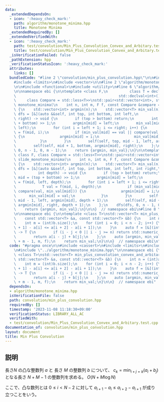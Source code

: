 ```yaml
---
data:
  _extendedDependsOn:
  - icon: ':heavy_check_mark:'
    path: algorithm/monotone_minima.hpp
    title: Monotone Minima
  _extendedRequiredBy: []
  _extendedVerifiedWith:
  - icon: ':heavy_check_mark:'
    path: test/convolution/Min_Plus_Convolution_Convex_and_Arbitary.test.cpp
    title: test/convolution/Min_Plus_Convolution_Convex_and_Arbitary.test.cpp
  _isVerificationFailed: false
  _pathExtension: hpp
  _verificationStatusIcon: ':heavy_check_mark:'
  attributes:
    links: []
  bundledCode: "#line 2 \"convolution/min_plus_convolution.hpp\"\n\n#include <cassert>\n\
    #include <limits>\n#include <vector>\n\n#line 2 \"algorithm/monotone_minima.hpp\"\
    \n\n#include <functional>\n#include <utility>\n#line 6 \"algorithm/monotone_minima.hpp\"\
    \n\nnamespace ebi {\n\ntemplate <class F,\n          class T = decltype(std::declval<F>()(std::declval<int>(),\n\
    \                                               std::declval<int>())),\n     \
    \     class Compare = std::less<T>>\nstd::pair<std::vector<int>, std::vector<T>>\
    \ monotone_minima(\n    int n, int m, F f, const Compare &compare = Compare())\
    \ {\n    std::vector<int> argmin(n);\n    std::vector<T> min_val(n);\n    auto\
    \ dfs = [&](auto &&self, int top, int bottom, int left,\n                   int\
    \ right) -> void {\n        if (top > bottom) return;\n        int mid = (top\
    \ + bottom) >> 1;\n        argmin[mid] = left;\n        min_val[mid] = f(mid,\
    \ left);\n        for (int i = left + 1; i <= right; i++) {\n            T val\
    \ = f(mid, i);\n            if (min_val[mid] == val || compare(val, min_val[mid]))\
    \ {\n                argmin[mid] = i;\n                min_val[mid] = val;\n \
    \           }\n        }\n        self(self, top, mid - 1, left, argmin[mid]);\n\
    \        self(self, mid + 1, bottom, argmin[mid], right);\n    };\n    dfs(dfs,\
    \ 0, n - 1, 0, m - 1);\n    return {argmin, min_val};\n}\n\ntemplate <class T,\
    \ class F, class Compare = std::less<T>>\nstd::pair<std::vector<int>, std::vector<T>>\
    \ slide_monotone_minima(\n    int n, int m, F f, const Compare &compare = Compare())\
    \ {\n    std::vector<int> argmin(n);\n    std::vector<T> min_val(n);\n    auto\
    \ dfs = [&](auto &&self, int top, int bottom, int left, int right,\n         \
    \          int depth) -> void {\n        if (top > bottom) return;\n        int\
    \ mid = (top + bottom) >> 1;\n        argmin[mid] = left;\n        min_val[mid]\
    \ = f(mid, left, depth);\n        for (int i = left + 1; i <= right; i++) {\n\
    \            T val = f(mid, i, depth);\n            if (min_val[mid] == val ||\
    \ compare(val, min_val[mid])) {\n                argmin[mid] = i;\n          \
    \      min_val[mid] = val;\n            }\n        }\n        self(self, top,\
    \ mid - 1, left, argmin[mid], depth + 1);\n        self(self, mid + 1, bottom,\
    \ argmin[mid], right, depth + 1);\n    };\n    dfs(dfs, 0, n - 1, 0, m - 1, 0);\n\
    \    return {argmin, min_val};\n}\n\n}  // namespace ebi\n#line 8 \"convolution/min_plus_convolution.hpp\"\
    \n\nnamespace ebi {\n\ntemplate <class T>\nstd::vector<T> min_plus_convolution_convex_and_arbitary(\n\
    \    const std::vector<T> &a, const std::vector<T> &b) {\n    int n = (int)a.size();\n\
    \    int m = (int)b.size();\n    for (int i = 0; i < n - 2; i++) {\n        assert(a[i\
    \ + 1] - a[i] <= a[i + 2] - a[i + 1]);\n    }\n    auto f = [&](int i, int j)\
    \ -> T {\n        if (i - j < 0 || i - j >= n) return std::numeric_limits<T>::max();\n\
    \        return a[i - j] + b[j];\n    };\n    auto [argmin, min_val] = monotone_minima(n\
    \ + m - 1, m, f);\n    return min_val;\n}\n\n}  // namespace ebi\n"
  code: "#pragma once\n\n#include <cassert>\n#include <limits>\n#include <vector>\n\
    \n#include \"../algorithm/monotone_minima.hpp\"\n\nnamespace ebi {\n\ntemplate\
    \ <class T>\nstd::vector<T> min_plus_convolution_convex_and_arbitary(\n    const\
    \ std::vector<T> &a, const std::vector<T> &b) {\n    int n = (int)a.size();\n\
    \    int m = (int)b.size();\n    for (int i = 0; i < n - 2; i++) {\n        assert(a[i\
    \ + 1] - a[i] <= a[i + 2] - a[i + 1]);\n    }\n    auto f = [&](int i, int j)\
    \ -> T {\n        if (i - j < 0 || i - j >= n) return std::numeric_limits<T>::max();\n\
    \        return a[i - j] + b[j];\n    };\n    auto [argmin, min_val] = monotone_minima(n\
    \ + m - 1, m, f);\n    return min_val;\n}\n\n}  // namespace ebi"
  dependsOn:
  - algorithm/monotone_minima.hpp
  isVerificationFile: false
  path: convolution/min_plus_convolution.hpp
  requiredBy: []
  timestamp: '2023-11-08 11:18:30+09:00'
  verificationStatus: LIBRARY_ALL_AC
  verifiedWith:
  - test/convolution/Min_Plus_Convolution_Convex_and_Arbitary.test.cpp
documentation_of: convolution/min_plus_convolution.hpp
layout: document
title: Min Plus Convolution
---
```


## 説明

長さ$N$ の凸な整数列 $a$ と 長さ $M$ の整数列 $b$ について、 $c_k = \min_{i + j = k} (a_i + b_j)$ となる長さ $N+M-1$ の整数列を求める。 $O(N + M\log N)$

ここで、凸な数列とは $0 \leq i < N-2$ に対して $a_{i + 1} - a_i \leq a_{i + 2} - a_{i + 1}$ が成り立つことをいう。